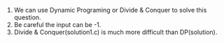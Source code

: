 1. We can use Dynamic Programing or Divide & Conquer to solve this question.
2. Be careful the input can be -1.
3. Divide & Conquer(solution1.c) is much more difficult than DP(solution).